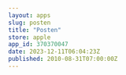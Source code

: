 ```yaml
---
layout: apps
slug: posten
title: "Posten"
store: apple
app_id: 370370047
date: 2023-12-11T06:04:23Z
published: 2010-08-31T07:00:00Z
---
```

